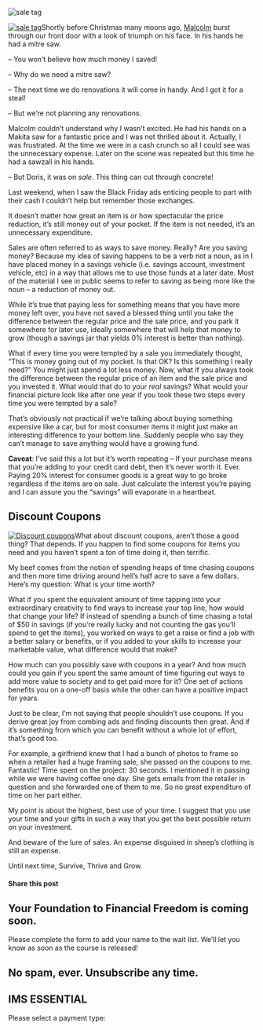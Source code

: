 ![sale tag](https://yourfinanciallaunchpad.com/wp-content/uploads/elementor/thumbs/sale-tag-qdc6cqrbkvkqbvm1juw1iusf84sbync09asazw9q4o.jpg "sale tag")

[![sale tag](http://yflmainprod.wpengine.com/wp-content/uploads/2014/12/sale-tag-300x191.jpg)](http://yflmainprod.wpengine.com/wp-content/uploads/2014/12/sale-tag.jpg)Shortly before Christmas many moons ago, [Malcolm](https://yflmainprod.wpengine.com/2012/05/my-story-part-i/) burst through our front door with a look of triumph on his face. In his hands he had a mitre saw.

– You won’t believe how much money I saved!

– Why do we need a mitre saw?

– The next time we do renovations it will come in handy. And I got it for a steal!

– But we’re not planning any renovations.

Malcolm couldn’t understand why I wasn’t excited. He had his hands on a Makita saw for a fantastic price and I was not thrilled about it. Actually, I was frustrated. At the time we were in a cash crunch so all I could see was the unnecessary expense. Later on the scene was repeated but this time he had a sawzall in his hands.

– But Doris, it was on *sale*. This thing can cut through concrete!

Last weekend, when I saw the Black Friday ads enticing people to part with their cash I couldn’t help but remember those exchanges.

It doesn’t matter how great an item is or how spectacular the price reduction, it’s still money out of your pocket. If the item is not needed, it’s an unnecessary expenditure.

Sales are often referred to as ways to save money. Really? Are you saving money? Because my idea of saving happens to be a verb not a noun, as in I have placed money in a savings vehicle (i.e. savings account, investment vehicle, etc) in a way that allows me to use those funds at a later date. Most of the material I see in public seems to refer to saving as being more like the noun – a reduction of money out.

While it’s true that paying less for something means that you have more money left over, you have not saved a blessed thing until you take the difference between the regular price and the sale price, and you park it somewhere for later use, ideally somewhere that will help that money to grow (though a savings jar that yields 0% interest is better than nothing).

What if every time you were tempted by a sale you immediately thought, “This is money going out of my pocket. Is that OK? Is this something I really need?” You might just spend a lot less money. Now, what if you always took the difference between the regular price of an item and the sale price and you invested it. What would that do to your *real* savings? What would your financial picture look like after one year if you took these two steps every time you were tempted by a sale?

That’s obviously not practical if we’re talking about buying something expensive like a car, but for most consumer items it might just make an interesting difference to your bottom line. Suddenly people who say they can’t manage to save anything would have a growing fund.

**Caveat**: I’ve said this a lot but it’s worth repeating – If your purchase means that you’re adding to your credit card debt, then it’s never worth it. Ever. Paying 20% interest for consumer goods is a great way to go broke regardless if the items are on sale. Just calculate the interest you’re paying and I can assure you the “savings” will evaporate in a heartbeat.

## Discount Coupons

[![Discount coupons](http://yflmainprod.wpengine.com/wp-content/uploads/2014/12/Discount-coupons-300x223.jpg)](http://yflmainprod.wpengine.com/wp-content/uploads/2014/12/Discount-coupons.jpg)What about discount coupons, aren’t those a good thing? That depends. If you happen to find some coupons for items you need and you haven’t spent a ton of time doing it, then terrific.

My beef comes from the notion of spending heaps of time chasing coupons and then more time driving around hell’s half acre to save a few dollars. Here’s my question: What is your time worth?

What if you spent the equivalent amount of time tapping into your extraordinary creativity to find ways to increase your top line, how would that change your life? If instead of spending a bunch of time chasing a total of $50 in savings (if you’re really lucky and not counting the gas you’ll spend to get the items), you worked on ways to get a raise or find a job with a better salary or benefits, or if you added to your skills to increase your marketable value, what difference would that make?

How much can you possibly save with coupons in a year? And how much could you gain if you spent the same amount of time figuring out ways to add more value to society and to get paid more for it? One set of actions benefits you on a one-off basis while the other can have a positive impact for years.

Just to be clear, I’m not saying that people shouldn’t use coupons. If you derive great joy from combing ads and finding discounts then great. And if it’s something from which you can benefit without a whole lot of effort, that’s good too.

For example, a girlfriend knew that I had a bunch of photos to frame so when a retailer had a huge framing sale, she passed on the coupons to me. Fantastic! Time spent on the project: 30 seconds. I mentioned it in passing while we were having coffee one day. She gets emails from the retailer in question and she forwarded one of them to me. So no great expenditure of time on her part either.

My point is about the highest, best use of your time. I suggest that you use your time and your gifts in such a way that you get the best possible return on your investment.

And beware of the lure of sales. An expense disguised in sheep’s clothing is still an expense.

Until next time, Survive, Thrive and Grow.

#### Share this post

## Your Foundation to Financial Freedom is coming soon.

Please complete the form to add your name to the wait list. We’ll let you know as soon as the course is released!

## No spam, ever. Unsubscribe any time.

## IMS ESSENTIAL

Please select a payment type: